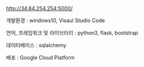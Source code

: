 http://34.64.254.254:5000/


개발환경 : windows10, Visaul Studio Code


언어, 프레임워크 및 라이브러리 : python3, flask, bootstrap


데이터베이스 : sqlalchemy


배포 : Google Cloud Platform
